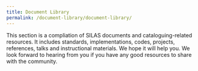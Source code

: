 ```yaml
---
title: Document Library
permalink: /document-library/document-library/
---
```

This section is a compliation of SILAS documents and cataloguing-related resources. It includes standards, implementations, codes, projects, references, talks and instructional materials. We hope it will help you. We look forward to hearing from you if you have any good resources to share with the community.